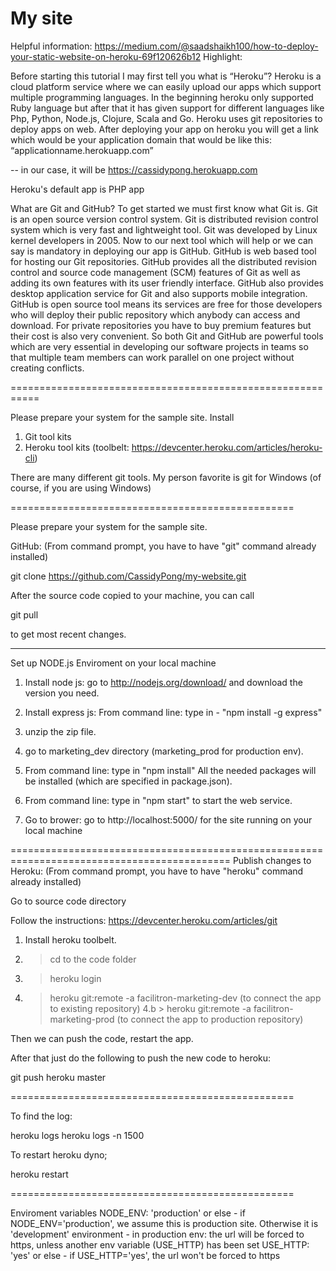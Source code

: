 My site
==========

Helpful information: https://medium.com/@saadshaikh100/how-to-deploy-your-static-website-on-heroku-69f120626b12
Highlight:

Before starting this tutorial I may first tell you what is “Heroku”? Heroku is a cloud platform service where we can easily upload our apps which support multiple programming languages. In the beginning heroku only supported Ruby language but after that it has given support for different languages like Php, Python, Node.js, Clojure, Scala and Go. Heroku uses git repositories to deploy apps on web. After deploying your app on heroku you will get a link which would be your application domain that would be like this:
“applicationname.herokuapp.com” 

-- in our case, it will be
https://cassidypong.herokuapp.com

Heroku's default app is PHP app

What are Git and GitHub?
To get started we must first know what Git is. Git is an open source version control system. Git is distributed revision control system which is very fast and lightweight tool. Git was developed by Linux kernel developers in 2005.
Now to our next tool which will help or we can say is mandatory in deploying our app is GitHub.
GitHub is web based tool for hosting our Git repositories. GitHub provides all the distributed revision control and source code management (SCM) features of Git as well as adding its own features with its user friendly interface. GitHub also provides desktop application service for Git and also supports mobile integration. GitHub is open source tool means its services are free for those developers who will deploy their public repository which anybody can access and download. For private repositories you have to buy premium features but their cost is also very convenient. So both Git and GitHub are powerful tools which are very essential in developing our software projects in teams so that multiple team members can work parallel on one project without creating conflicts.

===========================================================

Please prepare your system for the sample site.
Install
1. Git tool kits
2. Heroku tool kits (toolbelt: https://devcenter.heroku.com/articles/heroku-cli)

There are many different git tools. My person favorite is git for Windows (of course, if you are using Windows)

=================================================

Please prepare your system for the sample site.

GitHub:
(From command prompt, you have to have "git" command already installed)

git clone https://github.com/CassidyPong/my-website.git


After the source code copied to your machine, you can call

git pull

to get most recent changes.

----------

Set up NODE.js Enviroment on your local machine

1. Install node js: go to http://nodejs.org/download/ and download the version you need.

2. Install express js: 
  From command line: type in - "npm install -g express"

3. unzip the zip file.

4. go to marketing_dev directory (marketing_prod for production env).

5. From command line: type in "npm install"
  All the needed packages will be installed (which are specified in package.json).

6. From command line: type in "npm start"
   to start the web service.

7. Go to brower: go to http://localhost:5000/ for the site running on your local machine

============================================================================================
Publish changes to Heroku:
(From command prompt, you have to have "heroku" command already installed)

Go to source code directory

Follow the instructions: https://devcenter.heroku.com/articles/git

1. Install heroku toolbelt.
2. > cd to the code folder
3. > heroku login
4. > heroku git:remote -a facilitron-marketing-dev  (to connect the app to existing repository)
4.b > heroku git:remote -a facilitron-marketing-prod  (to connect the app to production repository)

Then we can push the code, restart the app.

After that just do the following to push the new code to heroku:

git push heroku master

=================================================

To find the log:

heroku logs 
heroku logs -n 1500

To restart heroku dyno;

heroku restart

=================================================

Enviroment variables
NODE_ENV: 'production' or else
	- if NODE_ENV='production', we assume this is production site. Otherwise it is 'development' environment
	- in production env: the url will be forced to https, unless another env variable (USE_HTTP) has been set
USE_HTTP: 'yes' or else
	- if USE_HTTP='yes', the url won't be forced to https
